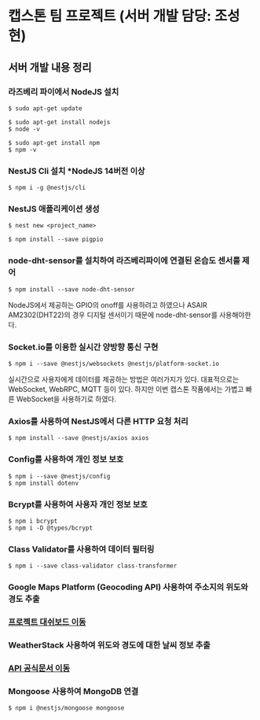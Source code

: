 # 캡스톤 팀 프로젝트 (서버 개발 담당: 조성현)

## 서버 개발 내용 정리

### 라즈베리 파이에서 NodeJS 설치

```
$ sudo apt-get update
```

```
$ sudo apt-get install nodejs
$ node -v
```

```
$ sudo apt-get install npm
$ npm -v
```

### NestJS Cli 설치 *NodeJS 14버전 이상
```
$ npm i -g @nestjs/cli
```

### NestJS 애플리케이션 생성
```
$ nest new <project_name>
```

```
$ npm install --save pigpio
```

### node-dht-sensor를 설치하여 라즈베리파이에 연결된 온습도 센서를 제어

```
$ npm install --save node-dht-sensor
```

NodeJS에서 제공하는 GPIO의 onoff를 사용하려고 하였으나 ASAIR AM2302(DHT22)의 경우 디지털 센서이기 때문에 node-dht-sensor를 사용해야한다.

### Socket.io를 이용한 실시간 양방향 통신 구현

```
$ npm i --save @nestjs/websockets @nestjs/platform-socket.io
```

실시간으로 사용자에게 데이터를 제공하는 방법은 여러가지가 있다. 대표적으로는 WebSocket, WebRPC, MQTT 등이 있다. 하지만 이번 캡스톤 작품에서는 가볍고 빠른 WebSocket을 사용하기로 하였다.

### Axios를 사용하여 NestJS에서 다른 HTTP 요청 처리
```
$ npm install --save @nestjs/axios axios
```

### Config를 사용하여 개인 정보 보호
```
$ npm i --save @nestjs/config
$ npm install dotenv
```

### Bcrypt를 사용하여 사용자 개인 정보 보호
```
$ npm i bcrypt
$ npm i -D @types/bcrypt
```

### Class Validator를 사용하여 데이터 필터링
```
$ npm i --save class-validator class-transformer
```

### Google Maps Platform (Geocoding API) 사용하여 주소지의 위도와 경도 추출
### <a href="https://console.cloud.google.com/welcome?project=smartfarm-386612">프로젝트 대쉬보드 이동</a>

### WeatherStack 사용하여 위도와 경도에 대한 날씨 정보 추출
### <a href="https://weatherstack.com/">API 공식문서 이동</a>

### Mongoose 사용하여 MongoDB 연결
```
$ npm i @nestjs/mongoose mongoose
```